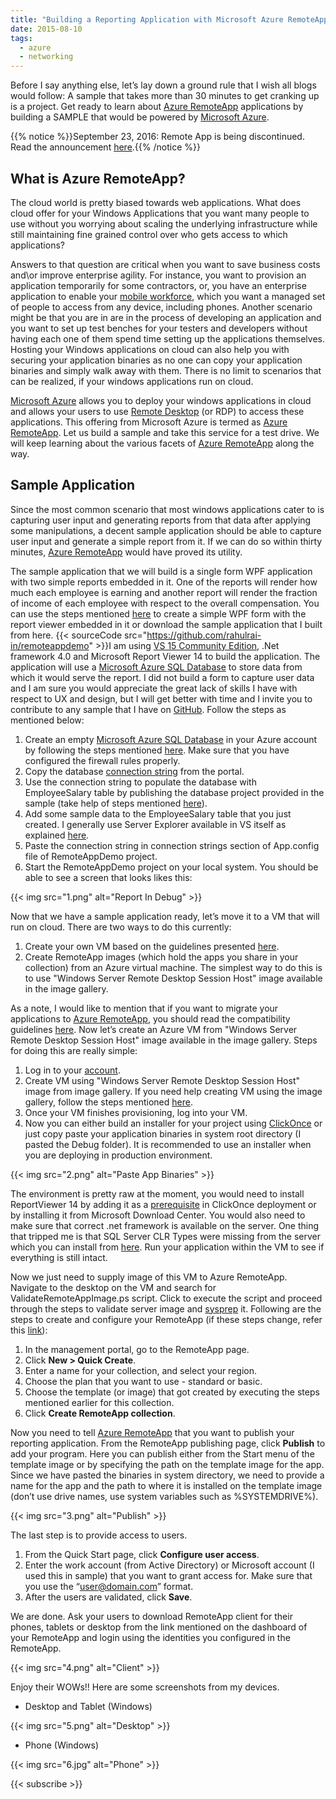 ```yaml
---
title: "Building a Reporting Application with Microsoft Azure RemoteApp"
date: 2015-08-10
tags:
  - azure
  - networking
---
```




Before I say anything else, let’s lay down a ground rule that I wish all blogs would follow: A sample that takes more than 30 minutes to get cranking up is a project. Get ready to learn about [Azure RemoteApp](https://azure.microsoft.com/en-us/documentation/services/remoteapp/) applications by building a SAMPLE that would be powered by [Microsoft Azure](https://azure.microsoft.com/).

{{% notice %}}September 23, 2016: Remote App is being discontinued. Read the announcement [here](https://blogs.technet.microsoft.com/enterprisemobility/2016/08/12/application-remoting-and-the-cloud/).{{% /notice %}}

## What is Azure RemoteApp?

The cloud world is pretty biased towards web applications. What does cloud offer for your Windows Applications that you want many people to use without you worrying about scaling the underlying infrastructure while still maintaining fine grained control over who gets access to which applications?

Answers to that question are critical when you want to save business costs and\or improve enterprise agility. For instance, you want to provision an application temporarily for some contractors, or, you have an enterprise application to enable your [mobile workforce](http://www.techopedia.com/definition/30249/mobile-workforce), which you want a managed set of people to access from any device, including phones. Another scenario might be that you are in are in the process of developing an application and you want to set up test benches for your testers and developers without having each one of them spend time setting up the applications themselves. Hosting your Windows applications on cloud can also help you with securing your application binaries as no one can copy your application binaries and simply walk away with them. There is no limit to scenarios that can be realized, if your windows applications run on cloud.

[Microsoft Azure](https://azure.microsoft.com/) allows you to deploy your windows applications in cloud and allows your users to use [Remote Desktop](http://windows.microsoft.com/en-in/windows/connect-using-remote-desktop-connection) (or RDP) to access these applications. This offering from Microsoft Azure is termed as [Azure RemoteApp](https://azure.microsoft.com/en-us/documentation/services/remoteapp/). Let us build a sample and take this service for a test drive. We will keep learning about the various facets of [Azure RemoteApp](https://azure.microsoft.com/en-us/documentation/services/remoteapp/) along the way.

## Sample Application

Since the most common scenario that most windows applications cater to is capturing user input and generating reports from that data after applying some manipulations, a decent sample application should be able to capture user input and generate a simple report from it. If we can do so within thirty minutes, [Azure RemoteApp](https://azure.microsoft.com/en-us/documentation/services/remoteapp/) would have proved its utility.

The sample application that we will build is a single form WPF application with two simple reports embedded in it. One of the reports will render how much each employee is earning and another report will render the fraction of income of each employee with respect to the overall compensation. You can use the steps mentioned [here](https://msdn.microsoft.com/en-us/library/hh273267.aspx) to create a simple WPF form with the report viewer embedded in it or download the sample application that I built from here. {{< sourceCode src="https://github.com/rahulrai-in/remoteappdemo" >}}I am using [VS 15 Community Edition](https://www.visualstudio.com/en-us/downloads/download-visual-studio-vs.aspx), .Net framework 4.0 and Microsoft Report Viewer 14 to build the application. The application will use a [Microsoft Azure SQL Database](http://azure.microsoft.com/en-in/services/sql-database/) to store data from which it would serve the report. I did not build a form to capture user data and I am sure you would appreciate the great lack of skills I have with respect to UX and design, but I will get better with time and I invite you to contribute to any sample that I have on [GitHub](https://github.com/rahulrai-in). Follow the steps as mentioned below:

1.  Create an empty [Microsoft Azure SQL Database](http://azure.microsoft.com/en-in/services/sql-database/) in your Azure account by following the steps mentioned [here](https://azure.microsoft.com/en-in/documentation/articles/sql-database-get-started/). Make sure that you have configured the firewall rules properly.
2.  Copy the database [connection string](https://azure.microsoft.com/en-in/documentation/articles/sql-database-dotnet-how-to-use/) from the portal.
3.  Use the connection string to populate the database with EmployeeSalary table by publishing the database project provided in the sample (take help of steps mentioned [here](<https://msdn.microsoft.com/en-us/library/hh272687(v=vs.103).aspx>)).
4.  Add some sample data to the EmployeeSalary table that you just created. I generally use Server Explorer available in VS itself as explained [here](<https://msdn.microsoft.com/en-us/library/hh272699(v=vs.103).aspx>).
5.  Paste the connection string in connection strings section of App.config file of RemoteAppDemo project.
6.  Start the RemoteAppDemo project on your local system. You should be able to see a screen that looks likes this:

{{< img src="1.png" alt="Report In Debug" >}}

Now that we have a sample application ready, let’s move it to a VM that will run on cloud. There are two ways to do this currently:

1.  Create your own VM based on the guidelines presented [here](https://azure.microsoft.com/en-us/documentation/articles/remoteapp-imagereqs/).
2.  Create RemoteApp images (which hold the apps you share in your collection) from an Azure virtual machine. The simplest way to do this is to use "Windows Server Remote Desktop Session Host" image available in the image gallery.

As a note, I would like to mention that if you want to migrate your applications to [Azure RemoteApp](https://azure.microsoft.com/en-us/documentation/services/remoteapp/), you should read the compatibility guidelines [here](https://azure.microsoft.com/en-us/documentation/articles/remoteapp-appreqs/). Now let’s create an Azure VM from "Windows Server Remote Desktop Session Host" image available in the image gallery. Steps for doing this are really simple:

1.  Log in to your [account](https://portal.azure.com/).
2.  Create VM using "Windows Server Remote Desktop Session Host" image from image gallery. If you need help creating VM using the image gallery, follow the steps mentioned [here](https://azure.microsoft.com/en-us/documentation/articles/virtual-machines-windows-tutorial/).
3.  Once your VM finishes provisioning, log into your VM.
4.  Now you can either build an installer for your project using [ClickOnce](https://msdn.microsoft.com/en-us/library/31kztyey.aspx) or just copy paste your application binaries in system root directory (I pasted the Debug folder). It is recommended to use an installer when you are deploying in production environment.

{{< img src="2.png" alt="Paste App Binaries" >}}

The environment is pretty raw at the moment, you would need to install ReportViewer 14 by adding it as a [prerequisite](https://msdn.microsoft.com/en-us/library/8st7th1x.aspx) in ClickOnce deployment or by installing it from Microsoft Download Center. You would also need to make sure that correct .net framework is available on the server. One thing that tripped me is that SQL Server CLR Types were missing from the server which you can install from [here](http://www.microsoft.com/en-in/download/details.aspx?id=29065). Run your application within the VM to see if everything is still intact.

Now we just need to supply image of this VM to Azure RemoteApp. Navigate to the desktop on the VM and search for ValidateRemoteAppImage.ps script. Click to execute the script and proceed through the steps to validate server image and [sysprep](<https://technet.microsoft.com/en-us/library/cc721940(v=ws.10).aspx>) it. Following are the steps to create and configure your RemoteApp (if these steps change, refer this [link](https://azure.microsoft.com/en-us/documentation/articles/remoteapp-create-cloud-deployment/)):

1.  In the management portal, go to the RemoteApp page.
2.  Click **New > Quick Create**.
3.  Enter a name for your collection, and select your region.
4.  Choose the plan that you want to use - standard or basic.
5.  Choose the template (or image) that got created by executing the steps mentioned earlier for this collection.
6.  Click **Create RemoteApp collection**.

Now you need to tell [Azure RemoteApp](https://azure.microsoft.com/en-us/documentation/services/remoteapp/) that you want to publish your reporting application. From the RemoteApp publishing page, click **Publish** to add your program. Here you can publish either from the Start menu of the template image or by specifying the path on the template image for the app. Since we have pasted the binaries in system directory, we need to provide a name for the app and the path to where it is installed on the template image (don’t use drive names, use system variables such as %SYSTEMDRIVE%).

{{< img src="3.png" alt="Publish" >}}

The last step is to provide access to users.

1.  From the Quick Start page, click **Configure user access**.
2.  Enter the work account (from Active Directory) or Microsoft account (I used this in sample) that you want to grant access for. Make sure that you use the “user@domain.com” format.
3.  After the users are validated, click **Save**.

We are done. Ask your users to download RemoteApp client for their phones, tablets or desktop from the link mentioned on the dashboard of your RemoteApp and login using the identities you configured in the RemoteApp.

{{< img src="4.png" alt="Client" >}}

Enjoy their WOWs!! Here are some screenshots from my devices.

- Desktop and Tablet (Windows)

{{< img src="5.png" alt="Desktop" >}}

- Phone (Windows)

{{< img src="6.jpg" alt="Phone" >}}

{{< subscribe >}}
